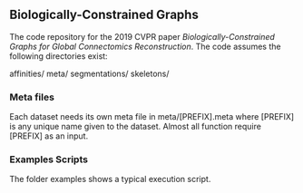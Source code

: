 ## Biologically-Constrained Graphs

The code repository for the 2019 CVPR paper *Biologically-Constrained Graphs for Global Connectomics Reconstruction*. The code assumes the following directories exist:

affinities/
meta/
segmentations/
skeletons/

### Meta files

Each dataset needs its own meta file in meta/[PREFIX].meta where [PREFIX] is any unique name given to the dataset. Almost all function require [PREFIX] as an input. 

### Examples Scripts

The folder examples shows a typical execution script. 
